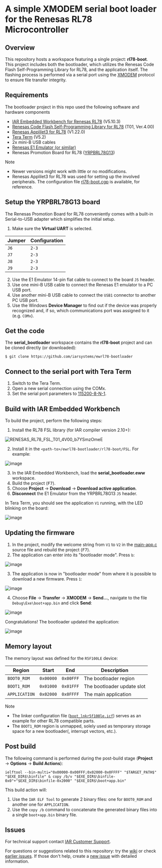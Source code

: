 # A simple XMODEM serial boot loader<br>for the Renesas RL78 Microcontroller

## Overview
This repository hosts a workspace featuring a single project: __rl78-boot__. This project includes both the bootloader, which utilizes the Renesas Code Flash Self-Programming Library for RL78, and the application itself. The flashing process is performed via a serial port using the [XMODEM](https://en.wikipedia.org/wiki/XMODEM) protocol to ensure file transfer integrity.

## Requirements
The bootloader project in this repo used the following software and hardware components
- [IAR Embedded Workbench for Renesas RL78](https://iar.com/ewrl78) (V5.10.3)
- [Renesas Code Flash Self-Programming Library for RL78](https://www.renesas.com/us/en/software-tool/code-flash-libraries-flash-self-programming-libraries) (T01, Ver.4.00)
- [Renesas Applilet3 for RL78](https://renesas.com/applilet) (V1.22.0)
- [Tera Term](https://github.com/TeraTermProject/teraterm/releases/latest) (V5.2)
- 2x mini-B USB cables
- [Renesas E1 Emulator (or similar)](https://renesas.com/e1)
- Renesas Promotion Board for RL78 ([YRPBRL78G13](https://renesas.com/yrpbrl78g13))

>[!NOTE]
>- Newer versions might work with little or no modifications.
>- Renesas Applilet3 for RL78 was used for setting up the involved peripherals. The configuration file [rl78-boot.cgp](rl78-boot/rl78-boot.cgp) is available, for reference.

## Setup the YRPBRL78G13 board
The Renesas Promotion Board for RL78 conveniently comes with a built-in Serial-to-USB adapter which simplifies the initial setup.

1) Make sure the __Virtual UART__ is selected.

| Jumper | Configuration |
| -      | -             |
| `J6`   | `2-3`         |
| `J7`   | `2-3`         |
| `J8`   | `2-3`         |
| `J9`   | `2-3`         |

2) Use the E1 Emulator 14-pin flat cable to connect to the board `J5` header.
3) Use one mini-B USB cable to connect the Renesas E1 emulator to a PC USB port.
4) Use another mini-B USB cable to connect the `USB1` connector to another PC USB port.
5) Use the Windows __Device Manager__ to find out if the device was properly recognized and, if so, which communications port was assigned to it (e.g. `COMx`).


## Get the code
The __serial_bootloader__ workspace contains the __rl78-boot__ project and can be cloned directly (or downloaded):
```
$ git clone https://github.com/iarsystems/ewrl78-bootloader
```

## Connect to the serial port with Tera Term
1) Switch to the Tera Term.
2) Open a new serial connection using the COMx.
3) Set the serial port parameters to [115200-8-N-1](https://en.wikipedia.org/wiki/8-N-1).


## Build with IAR Embedded Workbench
To build the project, perform the following steps:

1) Install the RL78 FSL library (for IAR compiler version 2.10+):
   
![RENESAS_RL78_FSL_T01_4V00_b7YSmzOmeE](https://github.com/user-attachments/assets/c68600ef-fd21-4b89-811f-2ba4edf86c73)

2) Install it in the `<path-to>/ewrl78-bootloader/rl78-boot/FSL`. For example:

![image](https://github.com/user-attachments/assets/6b32c5c1-9bda-4138-9474-2d23ff4cbb5c)

3) In the IAR Embedded Workbench, load the __serial_bootloader.eww__ workspace.
4) Build the project (<kbd>F7</kbd>).
5) Choose __Project__ → __Download__ → __Download active application__.
6) __Disconnect__ the E1 Emulator from the YRPBRL78G13 `J5` header.

In Tera Term, you should see the application `V1` running, with the LED blinking on the board:

![image](https://github.com/user-attachments/assets/2399bb22-a1dd-4039-b179-c7f14cc6c7c3)


## Updating the firmware
1) In the project, modify the welcome string from `V1` to `V2` in the [main-app.c](rl78-boot/main-app.c#L37) source file and rebuild the project (<kbd>F7</kbd>).
2) The application can enter into its "bootloader mode". Press `b`:

![image](https://github.com/user-attachments/assets/349db917-154f-4f02-a563-f671c627694c)

3) The application is now in "bootloader mode" from where it is possible to download a new firmware. Press `1`:

![image](https://github.com/user-attachments/assets/e28a5790-e1c7-43a6-9e68-87b378f1c75e)

4) Choose __File__ → __Transfer__ → __XMODEM__ → __Send...__, navigate to the file `Debug\Exe\boot+app.bin` and click __Send__:

![image](https://github.com/user-attachments/assets/c0125767-d31e-49b8-95b8-04e7e7828e2f)

Congratulations! The bootloader updated the application:

![image](https://github.com/user-attachments/assets/1dba0444-95d2-47c5-b69a-c1b4206554e9)


## Memory layout
The memory layout was defined for the `R5F100LE` device:

| Region        | Start     | End       | Description                |
| -             | -         | -         | -                          | 
| `BOOT0_ROM`   | `0x00000` | `0x00FFF` | The bootloader region      |
| `BOOT1_ROM`   | `0x01000` | `0x01FFF` | The bootloader update slot |
| `APPLICATION` | `0x02000` | `0x0FFFF` | The main application       |

>[!NOTE]
>- The linker configuration file ([`boot_lnkr5f100le.icf`](rl78-boot/boot_lnkr5f100le.icf)) serves as an example for other RL78 compatible parts.
>- The `BOOT1_ROM` region is unmapped, solely used as temporary storage space for a new bootloader(, interrupt vectors, etc.).


## Post build
The following command is performed during the post-build stage (__Project__ → __Options__ → __Build Actions__):
```
ielftool --bin-multi="0x00000-0x00FFF;0x02000-0x0FFFF" "$TARGET_PATH$" "$EXE_DIR$\binfile" & copy /b/v "$EXE_DIR$\binfile-0x0"+"$EXE_DIR$\binfile-0x2000" "$EXE_DIR$\boot+app.bin"
```
This build action will:
1) Use the `IAR ELF Tool` to generate 2 binary files: one for `BOOT0_ROM` and another one for `APPLICATION`.
2) Use the `copy /b` command to concatenate the generated binary files into a single `boot+app.bin` binary file.


## Issues
For technical support contact [IAR Customer Support][url-iar-customer-support].

For questions or suggestions related to this repository: try the [wiki][url-repo-wiki] or check [earlier issues][url-repo-issue-old]. If those don't help, create a [new issue][url-repo-issue-new] with detailed information.

<!-- Links -->
[url-iar-customer-support]: https://iar.my.site.com/mypages/s/contactsupport

[url-repo-wiki]:           https://github.com/iarsystems/ewrl78-bootloader/wiki
[url-repo-issue-new]:      https://github.com/iarsystems/ewrl78-bootloader/issues/new
[url-repo-issue-old]:      https://github.com/iarsystems/ewrl78-bootloader/issues?q=is%3Aissue+is%3Aopen%7Cclosed
